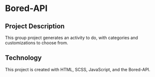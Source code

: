 # Bored-API

## Project Description
This group project generates an activity to do, with categories and customizations to choose from. 

## Technology
This project is created with HTML, SCSS, JavaScript, and the Bored-API.


